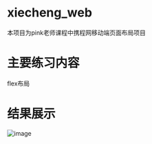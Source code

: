 # xiecheng_web
本项目为pink老师课程中携程网移动端页面布局项目
# 主要练习内容
flex布局
# 结果展示
![image](https://github.com/user-attachments/assets/97f68114-584b-46be-8b52-426b1d1b7af5)
